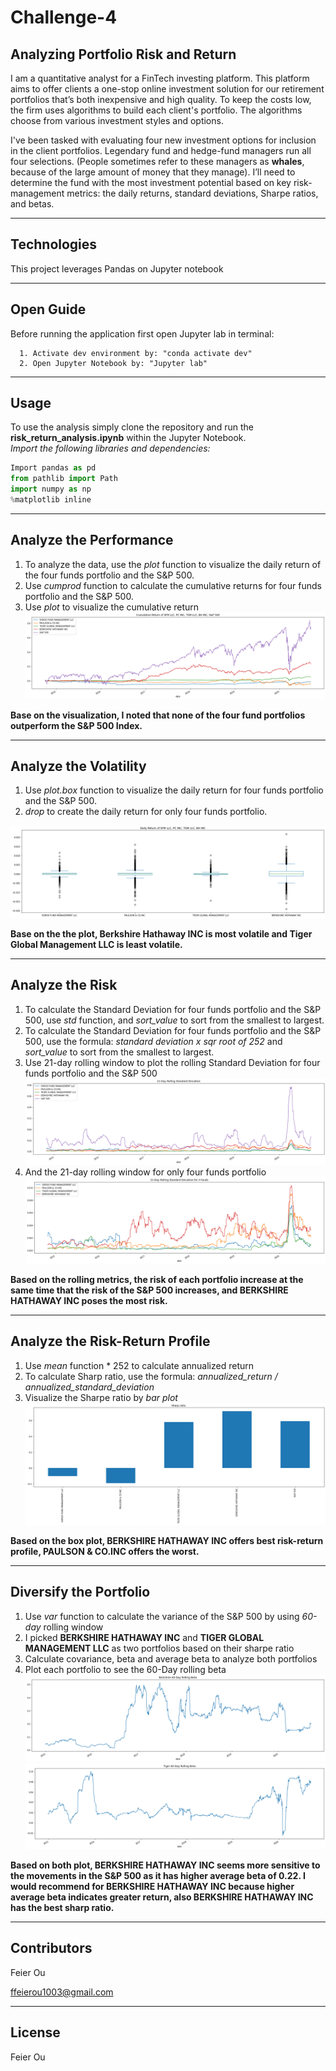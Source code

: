 # Challenge-4


## Analyzing Portfolio Risk and Return

I am a quantitative analyst for a FinTech investing platform. This platform aims to offer clients a one-stop online investment solution for our retirement portfolios that’s both inexpensive and high quality. To keep the costs low, the firm uses algorithms to build each client's portfolio. The algorithms choose from various investment styles and options. 

I've been tasked with evaluating four new investment options for inclusion in the client portfolios. Legendary fund and hedge-fund managers run all four selections. (People sometimes refer to these managers as **whales**, because of the large amount of money that they manage). I’ll need to determine the fund with the most investment potential based on key risk-management metrics: the daily returns, standard deviations, Sharpe ratios, and betas.

---

## Technologies

This project leverages Pandas on Jupyter notebook

---

## Open Guide

Before running the application first open Jupyter lab in terminal:

```
  1. Activate dev environment by: "conda activate dev"
  2. Open Jupyter Notebook by: "Jupyter lab"
```


---

## Usage

To use the analysis simply clone the repository and run the **risk_return_analysis.ipynb** within the Jupyter Notebook.\
*Import the following libraries and dependencies:*

``` python
Import pandas as pd
from pathlib import Path
import numpy as np 
%matplotlib inline 
```

---

## Analyze the Performance 

1. To analyze the data, use the *plot* function to visualize the daily return of the four funds portfolio and the S&P 500.
2. Use *cumprod* function to calculate the cumulative returns for four funds portfolio and the S&P 500.
3. Use *plot* to visualize the cumulative return
![<cumulative return>](<Images/Cumulative return.png>)

**Base on the visualization, I noted that none of the four fund portfolios outperform the S&P 500 Index.**


---

## Analyze the Volatility
1. Use *plot.box* function to visualize the daily return for four funds portfolio and the S&P 500.
2. *drop* to create the daily return for only four funds portfolio. 

![<daily return 4 funds>](<Images/daily return 4 fund.png>)

**Base on the the plot, Berkshire Hathaway INC is most volatile and Tiger Global Management LLC is least volatile.**

---

## Analyze the Risk
1. To calculate the Standard Deviation for four funds portfolio and the S&P 500, use *std* function, and *sort_value* to sort from the smallest to largest. 
1. To calculate the Standard Deviation for four funds portfolio and the S&P 500, use the formula: *standard deviation x sqr root of 252* and *sort_value* to sort from the smallest to largest. 
2. Use 21-day rolling window to plot the rolling Standard Deviation for four funds portfolio and the S&P 500 
![<21 day rolling sp>](<Images/21 day rolling sd sp.png>)
3. And the 21-day rolling window for only four funds portfolio
![<21 day rolling funds>](<Images/21 day rolling funds.png>)

**Based on the rolling metrics, the risk of each portfolio increase at the same time that the risk of the S&P 500 increases, and BERKSHIRE HATHAWAY INC poses the most risk.**

---

## Analyze the Risk-Return Profile
1. Use *mean* function * 252 to calculate annualized return 
2. To calculate Sharp ratio, use the formula: *annualized_return / annualized_standard_deviation*
3. Visualize the Sharpe ratio by *bar plot*
![<sharpe ratio>](<Images/sharp ratio.png>)

**Based on the box plot, BERKSHIRE HATHAWAY INC  offers best risk-return profile, PAULSON & CO.INC offers the worst.**

---

## Diversify the Portfolio 
1. Use *var* function to calculate the variance of the S&P 500 by using *60-day* rolling window 
2. I picked **BERKSHIRE HATHAWAY INC** and **TIGER GLOBAL MANAGEMENT LLC** as two portfolios based on their sharpe ratio 
3. Calculate covariance, beta and average beta to analyze both portfolios
4. Plot each portfolio to see the 60-Day rolling beta
![<berkshire>](<Images/berkshire.png>)
![<tiger>](<Images/tiger.png>)

**Based on both plot, BERKSHIRE HATHAWAY INC seems more sensitive to the movements in the S&P 500 as it has higher average beta of 0.22. I would recommend for BERKSHIRE HATHAWAY INC because higher average beta indicates greater return, also BERKSHIRE HATHAWAY INC has the best sharp ratio.**


---

## Contributors

Feier Ou 

ffeierou1003@gmail.com 

---

## License

Feier Ou 
